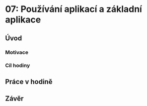 # 07: Používání aplikací a základní aplikace

## Úvod

### Motivace

### Cíl hodiny

## Práce v hodině

## Závěr
